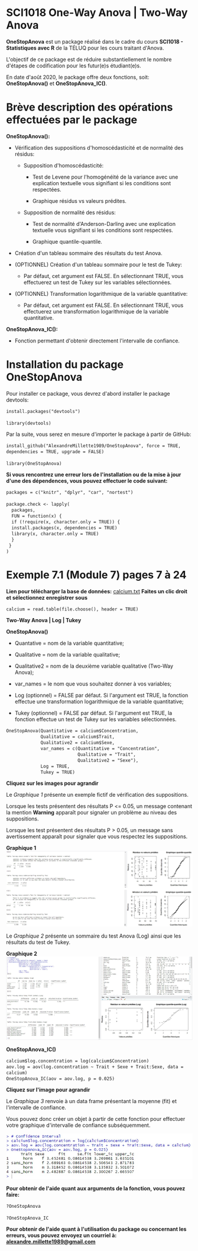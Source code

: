 # SCI1018 One-Way Anova | Two-Way Anova

**OneStopAnova** est un package réalisé dans le cadre du cours **SCI1018 - Statistiques avec R** de la TÉLUQ pour les cours traitant d'Anova. 

L'objectif de ce package est de réduire substantiellement le nombre d'étapes de codification pour les futur(e)s étudiant(e)s.

En date d'août 2020, le package offre deux fonctions, soit: **OneStopAnova()** et **OneStopAnova_IC()**. 

# Brève description des opérations effectuées par le package

**OneStopAnova():**

  - Vérification des suppositions d'homoscédasticité et de normalité des résidus:
  
    - Supposition d'homoscédasticité:
    
        - Test de Levene pour l'homogénéité de la variance avec une explication textuelle vous signifiant si les conditions sont respectées.
        
        - Graphique résidus vs valeurs prédites.
        
    - Supposition de normalité des résidus:
    
        - Test de normalité d'Anderson-Darling avec une explication textuelle vous signifiant si les conditions sont respectées. 
        
        - Graphique quantile-quantile.
        
        
  - Création d'un tableau sommaire des résultats du test Anova.
  
  - (OPTIONNEL) Création d'un tableau sommaire pour le test de Tukey:
        
       - Par défaut, cet argument est FALSE. En sélectionnant TRUE, vous effectuerez un test de Tukey sur les variables sélectionnées.
      
  
  - (OPTIONNEL) Transformation logarithmique de la variable quantitative:
  
       - Par défaut, cet argument est FALSE. En sélectionnant TRUE, vous effectuerez une transformation logarithmique de la variable quantitative.
  
**OneStopAnova_IC():**

  - Fonction permettant d'obtenir directement l'intervalle de confiance.

# Installation du package OneStopAnova

Pour installer ce package, vous devrez d'abord installer le package devtools:
```
install.packages("devtools")
  
library(devtools)
```

Par la suite, vous serez en mesure d'importer le package à partir de GitHub:
```
install_github("AlexandreMillette1989/OneStopAnova", force = TRUE, dependencies = TRUE, upgrade = FALSE)
  
library(OneStopAnova)
```
  
**Si vous rencontrez une erreur lors de l'installation ou de la mise à jour d'une des dépendences, vous pouvez effectuer le code suivant:**
```
packages = c("knitr", "dplyr", "car", "nortest")
             
package.check <- lapply(
  packages,
  FUN = function(x) {
  if (!require(x, character.only = TRUE)) {
  install.packages(x, dependencies = TRUE)
  library(x, character.only = TRUE)
  }
 }
)
```
# Exemple 7.1 (Module 7) pages 7 à 24
**Lien pour télécharger la base de données:** <a href="https://raw.githubusercontent.com/AlexandreMillette1989/OneStopAnova/master/Data/calcium.txt" target="_blank">calcium.txt</a>
**Faites un clic droit et sélectionnez enregistrer sous**

```
calcium = read.table(file.choose(), header = TRUE)
```
**Two-Way Anova | Log | Tukey**

**OneStopAnova()**

- Quantative = nom de la variable quantitative;

- Qualitative = nom de la variable qualitative;

- Qualitative2 = nom de la deuxième variable qualitative (Two-Way Anova);

- var_names = le nom que vous souhaitez donner à vos variables;

- Log (optionnel) = FALSE par défaut. Si l'argument est TRUE, la fonction effectue une transformation logarithmique de la variable quantitative; 

- Tukey (optionnel) = FALSE par défaut. Si l'argument est TRUE, la fonction effectue un test de Tukey sur les variables sélectionnées. 

```
OneStopAnova(Quantitative = calcium$Concentration,
             Qualitative = calcium$Trait,
             Qualitative2 = calcium$Sexe,
             var_names = c(Quantitative = "Concentration",
                           Qualitative = "Trait",
                           Qualitative2 = "Sexe"),
             Log = TRUE,
             Tukey = TRUE)
```
**Cliquez sur les images pour agrandir**

Le *Graphique 1* présente un exemple fictif de vérification des suppositions. 

Lorsque les tests présentent des résultats P <= 0.05, un message contenant la mention **Warning** apparaît pour signaler un problème au niveau des suppositions.

Lorsque les test présentent des résultats P > 0.05, un message sans avertissement apparaît pour signaler que vous respectez les suppositions.

**Graphique 1**
![Vérification des suppositions](Images/OneStopAnova_1.jpg)

Le *Graphique 2* présente un sommaire du test Anova (Log) ainsi que les résultats du test de Tukey.

**Graphique 2**
![Sommaire Anova et Tukey](Images/OneStopAnova_2.jpg)

**OneStopAnova_IC()**
```
calcium$log.concentration = log(calcium$Concentration)
aov.log = aov(log.concentration ~ Trait + Sexe + Trait:Sexe, data = calcium)
OneStopAnova_IC(aov = aov.log, p = 0.025)
```
**Cliquez sur l'image pour agrandir**

Le *Graphique 3* renvoie à un data frame présentant la moyenne (fit) et l'intervalle de confiance.

Vous pouvez donc créer un objet à partir de cette fonction pour effectuer votre graphique d'intervalle de confiance subséquemment. 

![Intervalle de confiance](Images/OneStopAnova_3.jpg)

**Pour obtenir de l'aide quant aux arguments de la fonction, vous pouvez faire:**
```
?OneStopAnova

?OneStopAnova_IC
```

**Pour obtenir de l'aide quant à l'utilisation du package ou concernant les erreurs, vous pouvez envoyez un courriel à: alexandre.millette1989@gmail.com**
